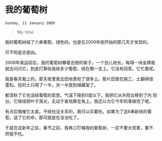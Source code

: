 # 我的葡萄树
`Sunday, 11 January 2009`
>
> My Vine

我的葡萄树结了六串葡萄，绿色的。也是在2009年刚开始的那几天才发现的。

可不知是吉是凶。

2008年奥运前后，我的葡萄树攀着丑陋的架子，一个劲儿地长。每得一块金牌我
就去问问它，到底打算给我结多少葡萄，结在哪一支上。它没有回答。它忙着呢。

我是春天栽上的。那天夜里我去田地里挖了很多土。那片田里在施工，土翻得很
蓬松。挖的土只用了一半。另一半放到储藏室了。

都深秋了它也没结葡萄的意思。气温下降到0度以下，我把它从外阳台移到了内
阳台。它继续把叶子落光，无动于衷地靠在角上。我还以为它今年的事做完了呢。

有点后悔催它太紧。不结也没关系的，我可以买着吃。如果为了这6串新结的葡
萄，送了它的命，那可就是在没法吃了。

于是在这新年之后，春节之前，我再三叮嘱我的葡萄树，一定不要太劳累，要不
然我不吃。
